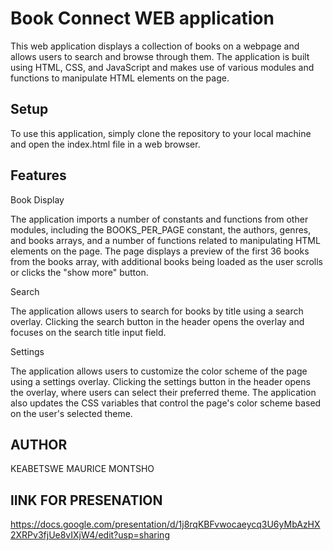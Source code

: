# Book Connect WEB application
This web application displays a collection of books on a webpage and allows users to search and browse through them. The application is built using HTML, CSS, and JavaScript and makes use of various modules and functions to manipulate HTML elements on the page.

## Setup
To use this application, simply clone the repository to your local machine and open the index.html file in a web browser.

## Features

Book Display

The application imports a number of constants and functions from other modules, including the BOOKS_PER_PAGE constant, the authors, genres, and books arrays, and a number of functions related to manipulating HTML elements on the page. The page displays a preview of the first 36 books from the books array, with additional books being loaded as the user scrolls or clicks the "show more" button.

Search

The application allows users to search for books by title using a search overlay. Clicking the search button in the header opens the overlay and focuses on the search title input field.

Settings

The application allows users to customize the color scheme of the page using a settings overlay. Clicking the settings button in the header opens the overlay, where users can select their preferred theme. The application also updates the CSS variables that control the page's color scheme based on the user's selected theme.

## AUTHOR

KEABETSWE MAURICE MONTSHO

## lINK FOR PRESENATION

https://docs.google.com/presentation/d/1j8rqKBFvwocaeycq3U6yMbAzHX2XRPv3fjUe8vIXjW4/edit?usp=sharing
